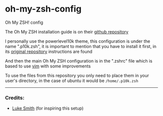 # oh-my-zsh-config
Oh My ZSH! config

The Oh My ZSH installation guide is on their [github repository](https://github.com/ohmyzsh/ohmyzsh)

I personally use the powerlevel10k theme, this configuration is under the name ".p10k.zsh", it is important to mention that you have to install it first, in its [original repository](https://github.com/romkatv/powerlevel10k) instructions are found

And then the main Oh My ZSH configuration is in the ".zshrc" file which is based to use [vim](https://www.vim.org/) with some improvements

To use the files from this repository you only need to place them in your user's directory, in the case of ubuntu it would be <code>/home/.p10k.zsh</code>

---
### Credits:
* [Luke Smith](https://gist.github.com/LukeSmithxyz/e62f26e55ea8b0ed41a65912fbebbe52) (for inspiring this setup)

